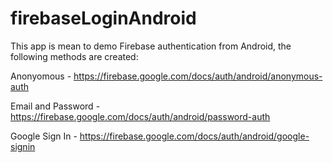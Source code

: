 # firebaseLoginAndroid

This app is mean to demo Firebase authentication from Android, the following methods are created:


Anonyomous - https://firebase.google.com/docs/auth/android/anonymous-auth

Email and Password - https://firebase.google.com/docs/auth/android/password-auth

Google Sign In - https://firebase.google.com/docs/auth/android/google-signin

